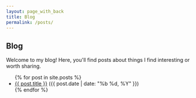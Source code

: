 ```yaml
---
layout: page_with_back
title: Blog
permalink: /posts/
---
```


## Blog

Welcome to my blog! Here, you'll find posts about things I find interesting or worth sharing.

<ul>
  {% for post in site.posts %}
    <li>
      <a href="{{ post.url | relative_url }}">{{ post.title }}</a>
      <span class="subitem">({{ post.date | date: "%b %d, %Y" }})</span>
    </li>
  {% endfor %}
</ul>
